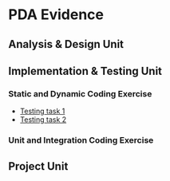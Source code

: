 # PDA Evidence

## Analysis & Design Unit

## Implementation & Testing Unit





### Static and Dynamic Coding Exercise
- [Testing task 1](./i_and_t/testing_task_1.md)
- [Testing task 2](./i_and_t/testing_task_2.md)

### Unit and Integration Coding Exercise


## Project Unit
